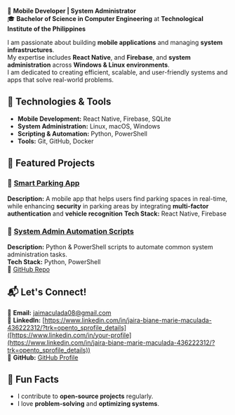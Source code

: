  
🚀 **Mobile Developer | System Administrator**  
🎓 **Bachelor of Science in Computer Engineering** at **Technological Institute of the Philippines**  

I am passionate about building **mobile applications** and managing **system infrastructures**.  
My expertise includes **React Native**, and **Firebase**, and **system administration** across **Windows & Linux environments**.  
I am dedicated to creating efficient, scalable, and user-friendly systems and apps that solve real-world problems.  

## 🚀 Technologies & Tools  
- **Mobile Development:** React Native, Firebase, SQLite  
- **System Administration:** Linux, macOS, Windows  
- **Scripting & Automation:** Python, PowerShell  
- **Tools:** Git, GitHub, Docker 


## 📝 Featured Projects  
### 🚗 [Smart Parking App]([https://www.figma.com/proto/r4hVdAH12OA1ccUytrbizk/FINAL-EMTECH_Team-59?node-id=0-1&t=RPl5z2cZguAg3yrb-1])  
**Description:** A mobile app that helps users find parking spaces in real-time, while enhancing **security** in parking areas by integrating **multi-factor authentication** and **vehicle recognition** 
**Tech Stack:** React Native, Firebase  

### 🔐 [System Admin Automation Scripts](https://github.com/jaebieeee?tab=overview&from=2023-12-01&to=2023-12-31)  
**Description:** Python & PowerShell scripts to automate common system administration tasks.  
**Tech Stack:** Python, PowerShell  
🔗 [GitHub Repo]([https://github.com/JairaBianeMaculada/sysadmin-scripts](https://github.com/jaebieeee?tab=overview&from=2023-12-01&to=2023-12-31))  

## 📬 Let's Connect!  
📧 **Email:** [jaimaculada08@gmail.com](mailto:jaimaculada08@gmail.com)  
🔗 **LinkedIn:** [https://www.linkedin.com/in/jaira-biane-marie-maculada-436222312/?trk=opento_sprofile_details]([https://www.linkedin.com/in/your-profile](https://www.linkedin.com/in/jaira-biane-marie-maculada-436222312/?trk=opento_sprofile_details))  
💼 **GitHub:** [GitHub Profile]([https://github.com/JairaBianeMaculada](https://github.com/jaebieeee))

## 🌱 Fun Facts  
- I contribute to **open-source projects** regularly.  
- I love **problem-solving** and **optimizing systems**.
